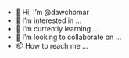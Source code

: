 - 👋 Hi, I’m @dawchomar
- 👀 I’m interested in ...
- 🌱 I’m currently learning ...
- 💞️ I’m looking to collaborate on ...
- 📫 How to reach me ...

<!---
dawchomar/dawchomar is a ✨ special ✨ repository because its `README.md` (this file) appears on your GitHub profile.
You can click the Preview link to take a look at your changes.
--->
